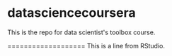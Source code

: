 datasciencecoursera
===================
This is the repo for data scientist's toolbox course.

===================
This is a line from RStudio.